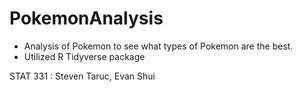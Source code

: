 # PokemonAnalysis
- Analysis of Pokemon to see what types of Pokemon are the best.
- Utilized R Tidyverse package

STAT 331 : Steven Taruc, Evan Shui
